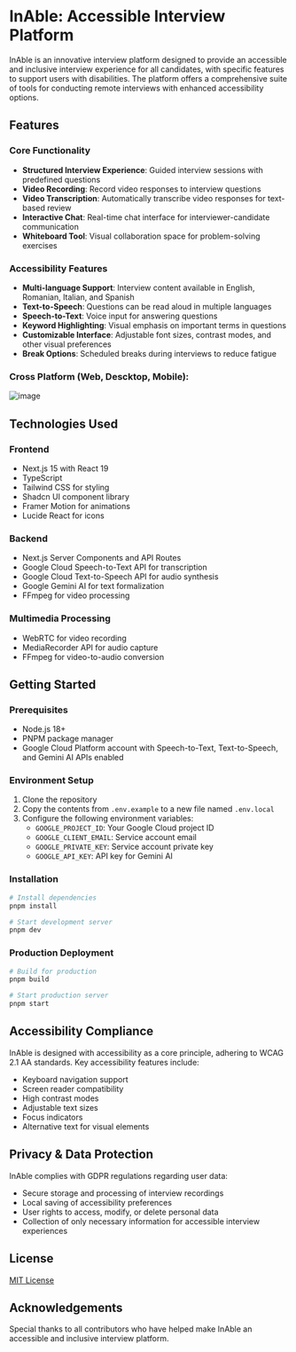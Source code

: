 # InAble: Accessible Interview Platform

InAble is an innovative interview platform designed to provide an accessible and inclusive interview experience for all candidates, with specific features to support users with disabilities. The platform offers a comprehensive suite of tools for conducting remote interviews with enhanced accessibility options.

## Features

### Core Functionality
- **Structured Interview Experience**: Guided interview sessions with predefined questions
- **Video Recording**: Record video responses to interview questions
- **Video Transcription**: Automatically transcribe video responses for text-based review
- **Interactive Chat**: Real-time chat interface for interviewer-candidate communication
- **Whiteboard Tool**: Visual collaboration space for problem-solving exercises

### Accessibility Features
- **Multi-language Support**: Interview content available in English, Romanian, Italian, and Spanish
- **Text-to-Speech**: Questions can be read aloud in multiple languages
- **Speech-to-Text**: Voice input for answering questions
- **Keyword Highlighting**: Visual emphasis on important terms in questions
- **Customizable Interface**: Adjustable font sizes, contrast modes, and other visual preferences
- **Break Options**: Scheduled breaks during interviews to reduce fatigue

### Cross Platform (Web, Descktop, Mobile):
![image](https://github.com/user-attachments/assets/bc6ac65d-c0df-40c9-84a6-adb4a52ef465)


## Technologies Used

### Frontend
- Next.js 15 with React 19
- TypeScript
- Tailwind CSS for styling
- Shadcn UI component library
- Framer Motion for animations
- Lucide React for icons

### Backend 
- Next.js Server Components and API Routes
- Google Cloud Speech-to-Text API for transcription
- Google Cloud Text-to-Speech API for audio synthesis
- Google Gemini AI for text formalization
- FFmpeg for video processing

### Multimedia Processing
- WebRTC for video recording
- MediaRecorder API for audio capture
- FFmpeg for video-to-audio conversion

## Getting Started

### Prerequisites
- Node.js 18+ 
- PNPM package manager
- Google Cloud Platform account with Speech-to-Text, Text-to-Speech, and Gemini AI APIs enabled

### Environment Setup
1. Clone the repository
2. Copy the contents from `.env.example` to a new file named `.env.local`
3. Configure the following environment variables:
   - `GOOGLE_PROJECT_ID`: Your Google Cloud project ID
   - `GOOGLE_CLIENT_EMAIL`: Service account email
   - `GOOGLE_PRIVATE_KEY`: Service account private key
   - `GOOGLE_API_KEY`: API key for Gemini AI

### Installation
```bash
# Install dependencies
pnpm install

# Start development server
pnpm dev
```

### Production Deployment
```bash
# Build for production
pnpm build

# Start production server
pnpm start
```

## Accessibility Compliance

InAble is designed with accessibility as a core principle, adhering to WCAG 2.1 AA standards. Key accessibility features include:
- Keyboard navigation support
- Screen reader compatibility
- High contrast modes
- Adjustable text sizes
- Focus indicators
- Alternative text for visual elements

## Privacy & Data Protection

InAble complies with GDPR regulations regarding user data:
- Secure storage and processing of interview recordings
- Local saving of accessibility preferences
- User rights to access, modify, or delete personal data
- Collection of only necessary information for accessible interview experiences

## License

[MIT License](LICENSE)

## Acknowledgements

Special thanks to all contributors who have helped make InAble an accessible and inclusive interview platform.
